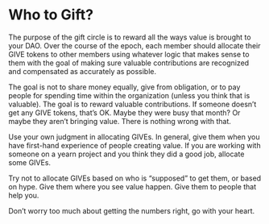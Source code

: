 # Who to Gift?

The purpose of the gift circle is to reward all the ways  value is brought to your DAO. Over the course of the epoch, each member should allocate their GIVE tokens to other members using whatever logic that makes sense to them with the goal of making sure valuable contributions are recognized and compensated as accurately as possible. 

The goal is not to share money equally, give from obligation, or to pay people for spending time within the organization (unless you think that is valuable). The goal is to reward valuable contributions. If someone doesn’t get any GIVE tokens, that’s OK. Maybe they were busy that month? Or maybe they aren’t bringing value. There is nothing wrong with that.

Use your own judgment in allocating GIVEs. In general, give them when you have first-hand experience of people creating value. If you are working with someone on a yearn project and you think they did a good job, allocate some GIVEs. 

Try not to allocate GIVEs based on who is “supposed” to get them, or based on hype. Give them where you see value  happen. Give them to people that help you.

Don’t worry too much about getting the numbers right, go with your heart.

